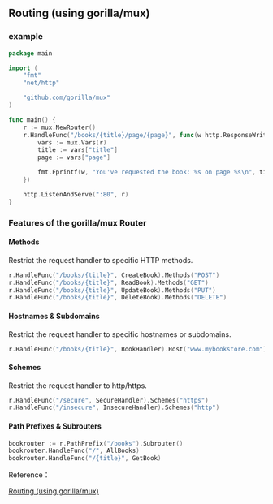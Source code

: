 ## Routing \(using gorilla/mux\)

### example

```go
package main

import (
    "fmt"
    "net/http"

    "github.com/gorilla/mux"
)

func main() {
    r := mux.NewRouter()
    r.HandleFunc("/books/{title}/page/{page}", func(w http.ResponseWriter, r *http.Request) {
        vars := mux.Vars(r)
        title := vars["title"]
        page := vars["page"]

        fmt.Fprintf(w, "You've requested the book: %s on page %s\n", title, page)
    })

    http.ListenAndServe(":80", r)
}
```

### Features of the gorilla/mux Router

#### Methods

Restrict the request handler to specific HTTP methods.

```go
r.HandleFunc("/books/{title}", CreateBook).Methods("POST")
r.HandleFunc("/books/{title}", ReadBook).Methods("GET")
r.HandleFunc("/books/{title}", UpdateBook).Methods("PUT")
r.HandleFunc("/books/{title}", DeleteBook).Methods("DELETE")
```

#### Hostnames & Subdomains

Restrict the request handler to specific hostnames or subdomains.

```go
r.HandleFunc("/books/{title}", BookHandler).Host("www.mybookstore.com")
```

#### Schemes

Restrict the request handler to http/https.

```go
r.HandleFunc("/secure", SecureHandler).Schemes("https")
r.HandleFunc("/insecure", InsecureHandler).Schemes("http")
```

#### Path Prefixes & Subrouters

```go
bookrouter := r.PathPrefix("/books").Subrouter()
bookrouter.HandleFunc("/", AllBooks)
bookrouter.HandleFunc("/{title}", GetBook)
```

Reference：

[Routing \(using gorilla/mux\)](https://gowebexamples.com/routes-using-gorilla-mux/)

